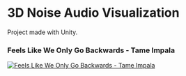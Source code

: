 # 3D Noise Audio Visualization
Project made with Unity.

### Feels Like We Only Go Backwards - Tame Impala

[![Feels Like We Only Go Backwards - Tame Impala](https://img.youtube.com/vi/3fVmsw6Nvsw/0.jpg)](https://www.youtube.com/watch?v=3fVmsw6Nvsw)
